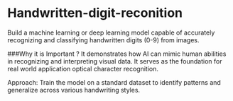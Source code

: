 # Handwritten-digit-reconition

Build a machine learning or deep learning model capable of accurately recognizing and classifying handwritten digits (0-9) from images.

###Why it is Important ?
It demonstrates how AI can mimic human abilities in recognizing and interpreting visual data.
It serves as the foundation for real world application optical character recognition.

Approach: Train the model on a standard dataset to identify patterns and generalize across various handwriting styles.
